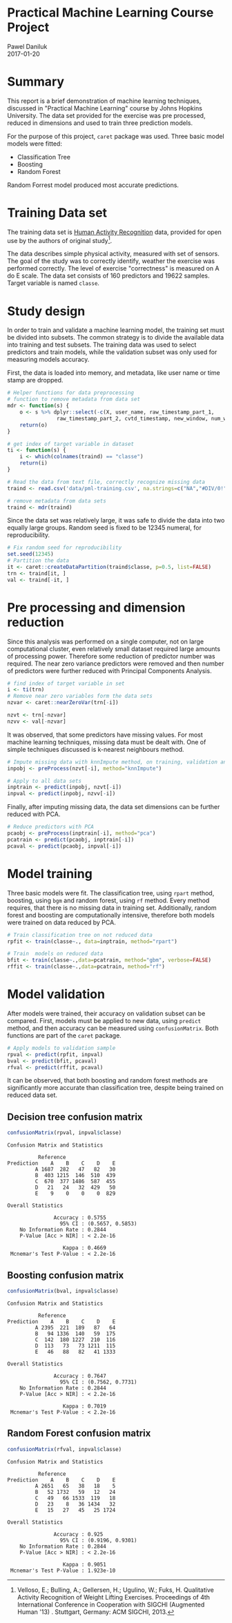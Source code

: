 # Practical Machine Learning Course Project
Pawel Daniluk  
2017-01-20  



# Summary 

This report is a brief demonstration of machine learning techniques, discussed in "Practical Machine Learning" course by Johns Hopkins University. The data set provided for the exercise was pre processed, reduced in dimensions and used to train three prediction models.

For the purpose of this project, `caret` package was used. Three basic model models were fitted:

-   Classification Tree
-   Boosting
-   Random Forest

Random Forrest model produced most accurate predictions.

# Training Data set

The training data set is [Human Activity Recognition](http://groupware.les.inf.puc-rio.br/har#weight_lifting_exercises) data, provided for open use by the authors of original study[^1].

The data describes simple physical activity, measured with set of sensors. The goal of the study was to correctly identify, weather the exercise was performed correctly. The level of exercise "correctness" is measured on A do E scale. The data set consists of 160 predictors and 19622 samples. Target variable is named `classe`. 

[^1]: Velloso, E.; Bulling, A.; Gellersen, H.; Ugulino, W.; Fuks, H. Qualitative Activity Recognition of Weight Lifting Exercises. Proceedings of 4th International Conference in Cooperation with SIGCHI (Augmented Human '13) . Stuttgart, Germany: ACM SIGCHI, 2013. 

# Study design 

In order to train and validate a machine learning model, the training set must be divided into subsets. The common strategy is to divide the available data into training and test subsets. The training data was used to select predictors and train models, while the validation subset was only used for measuring models accuracy.

First, the data is loaded into memory, and metadata, like user name or time stamp are dropped.


```r
# Helper functions for data preprocessing
# function to remove metadata from data set 
mdr <- function(s) {
    o <- s %>% dplyr::select(-c(X, user_name, raw_timestamp_part_1, 
                raw_timestamp_part_2, cvtd_timestamp, new_window, num_window))
    return(o)
}

# get index of target variable in dataset
ti <- function(s) {
    i <- which(colnames(traind) == "classe")
    return(i)
}

# Read the data from text file, correctly recognize missing data
traind <- read.csv('data/pml-training.csv', na.strings=c("NA","#DIV/0!",""))

# remove metadata from data sets
traind <- mdr(traind)
```

Since the data set was relatively large, it was safe to divide the data into two equally large groups. Random seed is fixed to be 12345 numeral, for reproducibility.


```r
# Fix random seed for reproducibility
set.seed(12345)
# Partition the data
it <- caret::createDataPartition(traind$classe, p=0.5, list=FALSE)
trn <- traind[it, ]
val <- traind[-it, ]
```

# Pre processing and dimension reduction

Since this analysis was performed on a single computer, not on large computational cluster, even relatively small dataset required large amounts of processing power. Therefore some reduction of predictor number was required. The near zero variance predictors were removed and then number of predictors were further reduced with Principal Components Analysis.


```r
# find index of target variable in set 
i <- ti(trn)
# Remove near zero variables form the data sets
nzvar <- caret::nearZeroVar(trn[-i])

nzvt <- trn[-nzvar]
nzvv <- val[-nzvar]
```
It was observed, that some predictors have missing values. For most machine learning techniques, missing data must be dealt with. One of simple techniques discussed is k-nearest neighbours method.


```r
# Impute missing data with knnImpute method, on training, validation and new data
inpobj <- preProcess(nzvt[-i], method="knnImpute")

# Apply to all data sets
inptrain <- predict(inpobj, nzvt[-i])
inpval <- predict(inpobj, nzvv[-i])
```

Finally, after imputing missing data, the data set dimensions can be further reduced with PCA.


```r
# Reduce predictors with PCA
pcaobj <- preProcess(inptrain[-i], method="pca")
pcatrain <- predict(pcaobj, inptrain[-i])
pcaval <- predict(pcaobj, inpval[-i])
```

# Model training

Three basic models were fit. The classification tree, using `rpart` method, boosting, using `bgm` and random forest, using `rf` method. Every method requires, that there is no missing data in training set. Additionally, random forest and boosting are computationally intensive, therefore both models were trained on data reduced by PCA.


```r
# Train classification tree on not reduced data
rpfit <- train(classe~., data=inptrain, method="rpart")

# Train  models on reduced data
bfit <- train(classe~.,data=pcatrain, method="gbm", verbose=FALSE)
rffit <- train(classe~.,data=pcatrain, method="rf")
```

# Model validation



After models were trained, their accuracy on validation subset can be compared. First, models must be applied to new data, using `predict` method, and then accuracy can be measured using `confusionMatrix`. Both functions are part of the `caret` package.


```r
# Apply models to validation sample
rpval <- predict(rpfit, inpval)
bval <- predict(bfit, pcaval)
rfval <- predict(rffit, pcaval)
```

It can be observed, that both boosting and random forest methods are significantly more accurate than classification tree, despite being trained on reduced data set. 

## Decision tree confusion matrix


```r
confusionMatrix(rpval, inpval$classe)
```
```
Confusion Matrix and Statistics

          Reference
Prediction    A    B    C    D    E
         A 1687  282   47   82   30
         B  403 1215  146  510  439
         C  670  377 1486  587  455
         D   21   24   32  429   50
         E    9    0    0    0  829

Overall Statistics
                                          
               Accuracy : 0.5755          
                 95% CI : (0.5657, 0.5853)
    No Information Rate : 0.2844          
    P-Value [Acc > NIR] : < 2.2e-16       
                                          
                  Kappa : 0.4669          
 Mcnemar's Test P-Value : < 2.2e-16
```

## Boosting confusion matrix


```r
confusionMatrix(bval, inpval$classe)
```

```
Confusion Matrix and Statistics

          Reference
Prediction    A    B    C    D    E
         A 2395  221  189   87   64
         B   94 1336  140   59  175
         C  142  180 1227  210  116
         D  113   73   73 1211  115
         E   46   88   82   41 1333

Overall Statistics
                                          
               Accuracy : 0.7647          
                 95% CI : (0.7562, 0.7731)
    No Information Rate : 0.2844          
    P-Value [Acc > NIR] : < 2.2e-16       
                                          
                  Kappa : 0.7019          
 Mcnemar's Test P-Value : < 2.2e-16
```

## Random Forest confusion matrix


```r
confusionMatrix(rfval, inpval$classe)
```

```
Confusion Matrix and Statistics

          Reference
Prediction    A    B    C    D    E
         A 2651   65   38   18    5
         B   52 1732   59   12   24
         C   49   66 1533  119   18
         D   23    8   36 1434   32
         E   15   27   45   25 1724

Overall Statistics
                                          
               Accuracy : 0.925           
                 95% CI : (0.9196, 0.9301)
    No Information Rate : 0.2844          
    P-Value [Acc > NIR] : < 2.2e-16       
                                          
                  Kappa : 0.9051          
 Mcnemar's Test P-Value : 1.923e-10
```
